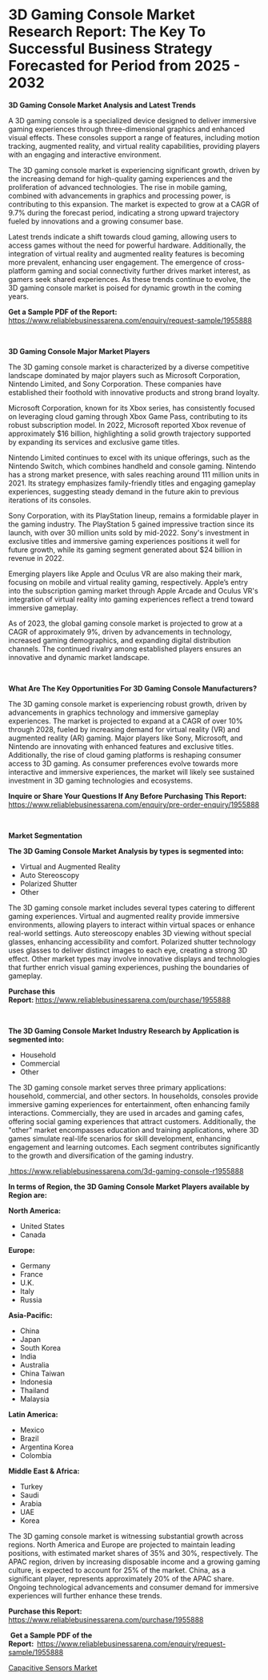 <p><h1>3D Gaming Console Market Research Report: The Key To Successful Business Strategy Forecasted for Period from 2025 - 2032</h1></p><p><strong>3D Gaming Console Market Analysis and Latest Trends</strong></p>
<p><p>A 3D gaming console is a specialized device designed to deliver immersive gaming experiences through three-dimensional graphics and enhanced visual effects. These consoles support a range of features, including motion tracking, augmented reality, and virtual reality capabilities, providing players with an engaging and interactive environment.</p><p>The 3D gaming console market is experiencing significant growth, driven by the increasing demand for high-quality gaming experiences and the proliferation of advanced technologies. The rise in mobile gaming, combined with advancements in graphics and processing power, is contributing to this expansion. The market is expected to grow at a CAGR of 9.7% during the forecast period, indicating a strong upward trajectory fueled by innovations and a growing consumer base.</p><p>Latest trends indicate a shift towards cloud gaming, allowing users to access games without the need for powerful hardware. Additionally, the integration of virtual reality and augmented reality features is becoming more prevalent, enhancing user engagement. The emergence of cross-platform gaming and social connectivity further drives market interest, as gamers seek shared experiences. As these trends continue to evolve, the 3D gaming console market is poised for dynamic growth in the coming years.</p></p>
<p><strong>Get a Sample PDF of the Report:&nbsp;</strong> <a href="https://www.reliablebusinessarena.com/enquiry/request-sample/1955888?utm_campaign=3024&utm_medium=2&utm_source=Github&utm_content=ia&utm_term=06042025&utm_id=3d-gaming-console">https://www.reliablebusinessarena.com/enquiry/request-sample/1955888</a></p>
<p>&nbsp;</p>
<p><strong>3D Gaming Console Major Market Players</strong></p>
<p><p>The 3D gaming console market is characterized by a diverse competitive landscape dominated by major players such as Microsoft Corporation, Nintendo Limited, and Sony Corporation. These companies have established their foothold with innovative products and strong brand loyalty. </p><p>Microsoft Corporation, known for its Xbox series, has consistently focused on leveraging cloud gaming through Xbox Game Pass, contributing to its robust subscription model. In 2022, Microsoft reported Xbox revenue of approximately $16 billion, highlighting a solid growth trajectory supported by expanding its services and exclusive game titles.</p><p>Nintendo Limited continues to excel with its unique offerings, such as the Nintendo Switch, which combines handheld and console gaming. Nintendo has a strong market presence, with sales reaching around 111 million units in 2021. Its strategy emphasizes family-friendly titles and engaging gameplay experiences, suggesting steady demand in the future akin to previous iterations of its consoles.</p><p>Sony Corporation, with its PlayStation lineup, remains a formidable player in the gaming industry. The PlayStation 5 gained impressive traction since its launch, with over 30 million units sold by mid-2022. Sony's investment in exclusive titles and immersive gaming experiences positions it well for future growth, while its gaming segment generated about $24 billion in revenue in 2022.</p><p>Emerging players like Apple and Oculus VR are also making their mark, focusing on mobile and virtual reality gaming, respectively. Apple’s entry into the subscription gaming market through Apple Arcade and Oculus VR's integration of virtual reality into gaming experiences reflect a trend toward immersive gameplay.</p><p>As of 2023, the global gaming console market is projected to grow at a CAGR of approximately 9%, driven by advancements in technology, increased gaming demographics, and expanding digital distribution channels. The continued rivalry among established players ensures an innovative and dynamic market landscape.</p></p>
<p>&nbsp;</p>
<p><strong>What Are The Key Opportunities For 3D Gaming Console Manufacturers?</strong></p>
<p><p>The 3D gaming console market is experiencing robust growth, driven by advancements in graphics technology and immersive gameplay experiences. The market is projected to expand at a CAGR of over 10% through 2028, fueled by increasing demand for virtual reality (VR) and augmented reality (AR) gaming. Major players like Sony, Microsoft, and Nintendo are innovating with enhanced features and exclusive titles. Additionally, the rise of cloud gaming platforms is reshaping consumer access to 3D gaming. As consumer preferences evolve towards more interactive and immersive experiences, the market will likely see sustained investment in 3D gaming technologies and ecosystems.</p></p>
<p><strong>Inquire or Share Your Questions If Any Before Purchasing This Report:</strong> <a href="https://www.reliablebusinessarena.com/enquiry/pre-order-enquiry/1955888?utm_campaign=3024&utm_medium=2&utm_source=Github&utm_content=ia&utm_term=06042025&utm_id=3d-gaming-console">https://www.reliablebusinessarena.com/enquiry/pre-order-enquiry/1955888</a></p>
<p>&nbsp;</p>
<p><strong>Market Segmentation</strong></p>
<p><strong>The 3D Gaming Console Market Analysis by types is segmented into:</strong></p>
<p><ul><li>Virtual and Augmented Reality</li><li>Auto Stereoscopy</li><li>Polarized Shutter</li><li>Other</li></ul></p>
<p><p>The 3D gaming console market includes several types catering to different gaming experiences. Virtual and augmented reality provide immersive environments, allowing players to interact within virtual spaces or enhance real-world settings. Auto stereoscopy enables 3D viewing without special glasses, enhancing accessibility and comfort. Polarized shutter technology uses glasses to deliver distinct images to each eye, creating a strong 3D effect. Other market types may involve innovative displays and technologies that further enrich visual gaming experiences, pushing the boundaries of gameplay.</p></p>
<p><strong>Purchase this Report:&nbsp;</strong><a href="https://www.reliablebusinessarena.com/purchase/1955888?utm_campaign=3024&utm_medium=2&utm_source=Github&utm_content=ia&utm_term=06042025&utm_id=3d-gaming-console">https://www.reliablebusinessarena.com/purchase/1955888</a></p>
<p>&nbsp;</p>
<p><strong>The 3D Gaming Console Market Industry Research by Application is segmented into:</strong></p>
<p><ul><li>Household</li><li>Commercial</li><li>Other</li></ul></p>
<p><p>The 3D gaming console market serves three primary applications: household, commercial, and other sectors. In households, consoles provide immersive gaming experiences for entertainment, often enhancing family interactions. Commercially, they are used in arcades and gaming cafes, offering social gaming experiences that attract customers. Additionally, the "other" market encompasses education and training applications, where 3D games simulate real-life scenarios for skill development, enhancing engagement and learning outcomes. Each segment contributes significantly to the growth and diversification of the gaming industry.</p></p>
<p><a href="https://www.reliablebusinessarena.com/3d-gaming-console-r1955888?utm_campaign=3024&utm_medium=2&utm_source=Github&utm_content=ia&utm_term=06042025&utm_id=3d-gaming-console">&nbsp;https://www.reliablebusinessarena.com/3d-gaming-console-r1955888</a></p>
<p><strong>In terms of Region, the 3D Gaming Console Market Players available by Region are:</strong></p>
<p>
    <p> <strong> North America: </strong>
        <ul>
            <li>United States</li>
            <li>Canada</li>
        </ul>
        </p> 
    <p> <strong> Europe: </strong>
        <ul>
            <li>Germany</li>
            <li>France</li>
            <li>U.K.</li>
            <li>Italy</li>
            <li>Russia</li>
        </ul>
        </p> 
    <p> <strong> Asia-Pacific: </strong>
        <ul>
            <li>China</li>
            <li>Japan</li>
            <li>South Korea</li>
            <li>India</li>
            <li>Australia</li>
            <li>China Taiwan</li>
            <li>Indonesia</li>
            <li>Thailand</li>
            <li>Malaysia</li>
        </ul>
        </p> 
    <p> <strong> Latin America: </strong>
        <ul>
            <li>Mexico</li>
            <li>Brazil</li>
            <li>Argentina Korea</li>
            <li>Colombia</li>
        </ul>
        </p> 
    <p> <strong> Middle East & Africa: </strong>
        <ul>
            <li>Turkey</li>
            <li>Saudi</li>
            <li>Arabia</li>
            <li>UAE</li>
            <li>Korea</li>
        </ul>
    </p>
    </p>
<p><p>The 3D gaming console market is witnessing substantial growth across regions. North America and Europe are projected to maintain leading positions, with estimated market shares of 35% and 30%, respectively. The APAC region, driven by increasing disposable income and a growing gaming culture, is expected to account for 25% of the market. China, as a significant player, represents approximately 20% of the APAC share. Ongoing technological advancements and consumer demand for immersive experiences will further enhance these trends.</p></p>
<p><strong>Purchase this Report: </strong><a href="https://www.reliablebusinessarena.com/purchase/1955888?utm_campaign=3024&utm_medium=2&utm_source=Github&utm_content=ia&utm_term=06042025&utm_id=3d-gaming-console">https://www.reliablebusinessarena.com/purchase/1955888</a></p>
<p>&nbsp;<strong>Get a Sample PDF of the Report:&nbsp;&nbsp;</strong><a href="https://www.reliablebusinessarena.com/enquiry/request-sample/1955888?utm_campaign=3024&utm_medium=2&utm_source=Github&utm_content=ia&utm_term=06042025&utm_id=3d-gaming-console">https://www.reliablebusinessarena.com/enquiry/request-sample/1955888</a></p>
<p><strong></strong></p>
<p><p><a href="https://github.com/ivvrgibi/Market-Research-Report-List-1/blob/main/capacitive-sensors-market.md?utm_campaign=3024&utm_medium=2&utm_source=Github&utm_content=ia&utm_term=06042025&utm_id=3d-gaming-console">Capacitive Sensors Market</a></p></p>